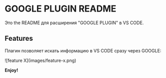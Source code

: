 # GOOGLE PLUGIN README

Это the README для расширения "GOOGLE PLUGIN" в VS CODE.

## Features

Плагин позволяет искать информацию в VS CODE сразу через GOOGLE:

\!\[feature X\]\(images/feature-x.png\)

**Enjoy!**
